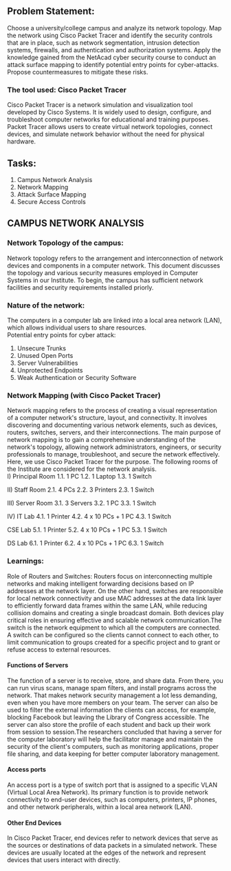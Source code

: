 ## Problem Statement:

Choose a university/college campus and analyze its network topology. Map the network using Cisco Packet Tracer and identify the security controls that are in place, such as network segmentation, intrusion detection systems, firewalls, and authentication and authorization systems. Apply the knowledge gained from the NetAcad cyber security course to conduct an attack surface mapping to identify potential entry points for cyber-attacks. Propose countermeasures to mitigate these risks.

### The tool used: Cisco Packet Tracer

Cisco Packet Tracer is a network simulation and visualization tool developed by Cisco Systems. It is widely used to design, configure, and troubleshoot computer networks for educational and training purposes. Packet Tracer allows users to create virtual network topologies, connect devices, and simulate network behavior without the need for physical hardware.

## Tasks:
<ol>
<li>Campus Network Analysis</li>
<li>Network Mapping </li>
<li>Attack Surface Mapping</li>
<li>Secure Access Controls</li>
</ol>

## CAMPUS NETWORK ANALYSIS

### Network Topology of the campus:

Network topology refers to the arrangement and interconnection of network devices and components in a computer network. This document discusses the topology and various security measures employed in Computer Systems in our Institute. To begin, the campus has sufficient network facilities and security requirements installed priorly.

### Nature of the network:

The computers in a computer lab are linked into a local area network (LAN), which allows individual users to share resources.
<br>
Potential entry points for cyber attack:
<ol>
<li>Unsecure Trunks</li>
<li>Unused Open Ports</li>
<li>Server Vulnerabilities</li>
<li>Unprotected Endpoints</li>
<li>Weak Authentication or Security Software</li></ol> 

### Network Mapping  (with Cisco Packet Tracer)

Network mapping refers to the process of creating a visual representation of a computer network's structure, layout, and connectivity. It involves discovering and documenting various network elements, such as devices, routers, switches, servers, and their interconnections. 
The main purpose of network mapping is to gain a comprehensive understanding of the network's topology, allowing network administrators, engineers, or security professionals to manage, troubleshoot, and secure the network effectively. Here, we use Cisco Packet Tracer for the purpose. The following rooms of the Institute are considered for the network analysis.
<br>
I) Principal Room
1.1.	1 PC
1.2.	1 Laptop
1.3.	1 Switch

II) Staff Room
2.1.	4 PCs
2.2.	3 Printers
2.3.	1 Switch

III) Server Room
3.1.	3 Servers
3.2.	1 PC
3.3.	1 Switch

IV) IT Lab
4.1.	1 Printer
4.2.	4 x 10 PCs + 1 PC
4.3.	1 Switch

CSE Lab
5.1.	1 Printer
5.2.	4 x 10 PCs + 1 PC
5.3.	1 Switch

DS Lab
6.1.	1 Printer
6.2.	4 x 10 PCs + 1 PC
6.3.	1 Switch

### Learnings:

Role of Routers and Switches:
Routers focus on interconnecting multiple networks and making intelligent forwarding decisions based on IP addresses at the network layer. On the other hand, switches are responsible for local network connectivity and use MAC addresses at the data link layer to efficiently forward data frames within the same LAN, while reducing collision domains and creating a single broadcast domain. Both devices play critical roles in ensuring effective and scalable network communication.The switch is the network equipment to which all the computers are connected. A switch can be configured so the clients cannot connect to each other, to limit communication to groups created for a specific project and to grant or refuse access to external resources.

#### Functions of Servers
The function of a server is to receive, store, and share data. From there, you can run virus scans, manage spam filters, and install programs across the network. That makes network security management a lot less demanding, even when you have more members on your team. The server can also be used to filter the external information the clients can access, for example, blocking Facebook but leaving the Library of Congress accessible. The server can also store the profile of each student and back up their work from session to session.The researchers concluded that having a server for the computer laboratory will help the facilitator manage and maintain the security of the client's computers, such as monitoring applications, proper file sharing, and data keeping for better computer laboratory management.

#### Access ports
An access port is a type of switch port that is assigned to a specific VLAN (Virtual Local Area Network). Its primary function is to provide network connectivity to end-user devices, such as computers, printers, IP phones, and other network peripherals, within a local area network (LAN). 

#### Other End Devices
In Cisco Packet Tracer, end devices refer to network devices that serve as the sources or destinations of data packets in a simulated network. These devices are usually located at the edges of the network and represent devices that users interact with directly.

